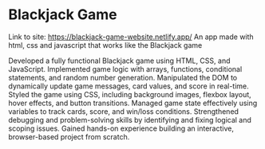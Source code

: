# Blackjack Game

Link to site: https://blackjack-game-website.netlify.app/
An app made with html, css and javascript that works like the Blackjack game

Developed a fully functional Blackjack game using HTML, CSS, and JavaScript.
Implemented game logic with arrays, functions, conditional statements, and random number generation.
Manipulated the DOM to dynamically update game messages, card values, and score in real-time.
Styled the game using CSS, including background images, flexbox layout, hover effects, and button transitions.
Managed game state effectively using variables to track cards, score, and win/loss conditions.
Strengthened debugging and problem-solving skills by identifying and fixing logical and scoping issues.
Gained hands-on experience building an interactive, browser-based project from scratch.

